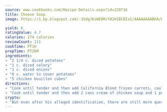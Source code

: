 ```yaml
---
source: www.cookbooks.com/Recipe-Details.aspx?id=229716
title: Cheese Soup
image: https://1.bp.blogspot.com/-3SdgJ6zWE0M/YA2H1BCBIaI/AAAAAAAABhA/KLu9yTsYBMkJQudB_uFGwTypBtmTiBfZgCLcBGAsYHQ/s320/4.png

yield: 6
ratingValue: 4.7
calories: 274 calories
reviewCount: 111
cookTime: PT1H
prepTime: PT26M
ingredients:
- "2 1/4 c. diced potatoes"
- "1 c. diced celery"
- "1 c. diced onions"
- "6 c. water to cover potatoes"
- "5 chicken bouillon cubes"
directions:
- "Cook until tender and then add California Blend frozen carrots, cauliflower and broccoli."
- "Cook until tender and then add 2 cans cream of chicken soup and 1 pound Velveeta cheese, melted."
crypto:
- "But even after his alleged identification, there are still more questions than answers about the enigmatic creator of Bitcoin."
---
```

